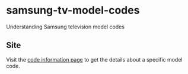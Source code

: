 # samsung-tv-model-codes
Understanding Samsung television model codes

## Site
Visit the [code information page](https://nosilleg.github.io/samsung-tv-model-codes/) to get the details about a specific model code.
